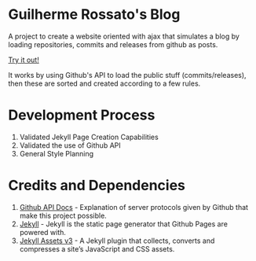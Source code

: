 # Guilherme Rossato's Blog

A project to create a website oriented with ajax that simulates a blog by loading repositories, commits and releases from github as posts.

[Try it out!](https://guilhermerossato.github.io)

It works by using Github's API to load the public stuff (commits/releases), then these are sorted and created according to a few rules.

# Development Process

1. Validated Jekyll Page Creation Capabilities
2. Validated the use of Github API
3. General Style Planning

# Credits and Dependencies

1. [Github API Docs](https://developer.github.com/) - Explanation of server protocols given by Github that make this project possible.
2. [Jekyll](https://jekyllrb.com/) - Jekyll is the static page generator that Github Pages are powered with.
3. [Jekyll Assets v3](https://jekyll.github.io/jekyll-assets/) - A Jekyll plugin that collects, converts and compresses a site’s JavaScript and CSS assets.
